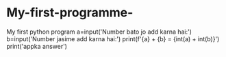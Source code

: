 # My-first-programme-
My first python program
a=input('Number bato jo add karna hai:')
b=input('Number jasime add karna hai:')
print(f'{a} + {b} = {int(a) + int(b)}')
print('appka answer')
